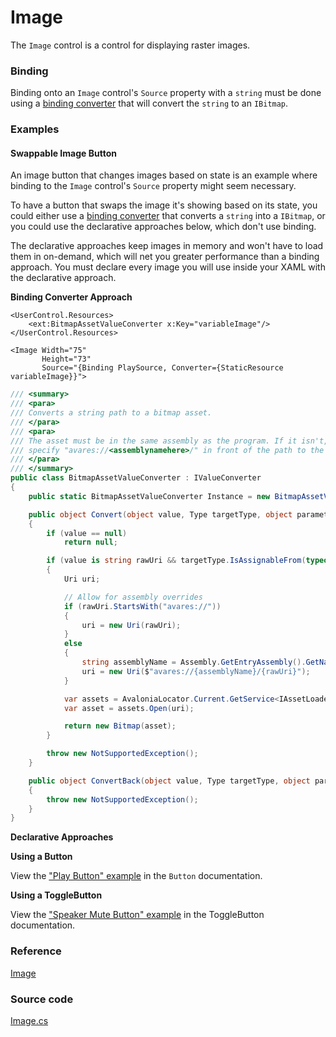 # Image

The `Image` control is a control for displaying raster images.

### Binding <a id="binding"></a>

Binding onto an `Image` control's `Source` property with a `string` must be done using a [binding converter](https://docs.avaloniaui.net/docs/data-binding/converting-binding-values) that will convert the `string` to an `IBitmap`.

### Examples <a id="examples"></a>

#### Swappable Image Button <a id="swappable-image-button"></a>

An image button that changes images based on state is an example where binding to the `Image` control's `Source` property might seem necessary.

To have a button that swaps the image it's showing based on its state, you could either use a [binding converter](https://docs.avaloniaui.net/docs/data-binding/converting-binding-values) that converts a `string` into a `IBitmap`, or you could use the declarative approaches below, which don't use binding.

The declarative approaches keep images in memory and won't have to load them in on-demand, which will net you greater performance than a binding approach. You must declare every image you will use inside your XAML with the declarative approach.

**Binding Converter Approach**

```markup
<UserControl.Resources>
    <ext:BitmapAssetValueConverter x:Key="variableImage"/>
</UserControl.Resources>
```

```markup
<Image Width="75"
       Height="73"
       Source="{Binding PlaySource, Converter={StaticResource variableImage}}">
```

```csharp
/// <summary>
/// <para>
/// Converts a string path to a bitmap asset.
/// </para>
/// <para>
/// The asset must be in the same assembly as the program. If it isn't,
/// specify "avares://<assemblynamehere>/" in front of the path to the asset.
/// </para>
/// </summary>
public class BitmapAssetValueConverter : IValueConverter
{
    public static BitmapAssetValueConverter Instance = new BitmapAssetValueConverter();

    public object Convert(object value, Type targetType, object parameter, CultureInfo culture)
    {
        if (value == null)
            return null;

        if (value is string rawUri && targetType.IsAssignableFrom(typeof(Bitmap)))
        {
            Uri uri;

            // Allow for assembly overrides
            if (rawUri.StartsWith("avares://"))
            {
                uri = new Uri(rawUri);
            }
            else
            {
                string assemblyName = Assembly.GetEntryAssembly().GetName().Name;
                uri = new Uri($"avares://{assemblyName}/{rawUri}");
            }

            var assets = AvaloniaLocator.Current.GetService<IAssetLoader>();
            var asset = assets.Open(uri);

            return new Bitmap(asset);
        }

        throw new NotSupportedException();
    }

    public object ConvertBack(object value, Type targetType, object parameter, CultureInfo culture)
    {
        throw new NotSupportedException();
    }
}
```

**Declarative Approaches**

**Using a Button**

View the ["Play Button" example](https://docs.avaloniaui.net/docs/controls/button#play-button) in the `Button` documentation.

**Using a ToggleButton**

View the ["Speaker Mute Button" example](https://docs.avaloniaui.net/docs/controls/togglebutton#speaker-mute-button) in the ToggleButton documentation.

### Reference <a id="reference"></a>

[Image](http://reference.avaloniaui.net/api/Avalonia.Controls/Image/)

### Source code <a id="source-code"></a>

[Image.cs](https://github.com/AvaloniaUI/Avalonia/blob/master/src/Avalonia.Controls/Image.cs)

